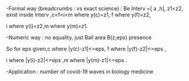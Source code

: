 -Formal way (breadcrumbs : vs exact science) :  Be Interv =[ a ,h], z1<z2, exist inside Interv   ,c<f<i<m where y(c)=z1, f where y(f)=z2,

i where y(i)=z2,m where y(m)=z1.

-Numeric way : no equality, just Ball area B(z,eps) presence

So for eps given,c where |y(c)-z1|<=eps, f where  |y(f)-z2|<=eps ,

i where   |y(i)-z2|<=eps   ,m where  |y(m)-z1|<=eps   .

-Application : number of covid-19 waves in biology medicine

